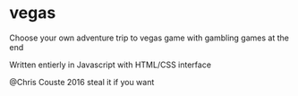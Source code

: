 # vegas
Choose your own adventure trip to vegas game with gambling games at the end

Written entierly in Javascript with HTML/CSS interface


@Chris Couste 2016 steal it if you want

